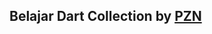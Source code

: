 ## Belajar Dart Collection by [PZN](https://www.youtube.com/watch?v=1uzDWlPipxU&list=PL-CtdCApEFH9qVH17yCbWZICYopHj4vhn&index=5&pp=iAQB)
